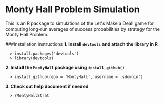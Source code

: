 Monty Hall Problem Simulation
=======

This is an R package to simulations of the Let's Make a Deal! game for computing long-run averages of success probabilities by strategy for the Monty Hall Problem. 

###Installation instructions
**1. Install `devtools` and attach the library in R**

      > install.packages('devtools')
      > library(devtools)

**2. Install the `MontyHall` package using `install_github()`** 

      > install_github(repo = 'MontyHall', username = 'sdownin')

**3. Check out help document if needed**

      > ?MontyHallStrat


